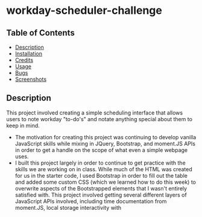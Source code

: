 # workday-scheduler-challenge

## Table of Contents

- [Description](#description)
- [Installation](#installation)
- [Credits](#credits)
- [Usage](#Usage)
- [Bugs](#Bugs)
- [Screenshots](#screenshots)

## Description

This project involved creating a simple scheduling interface that allows users to note workday "to-do's" and notate anything special about them to keep in mind.

- The motivation for creating this project was continuing to develop vanilla JavaScript skills while mixing in JQuery, Bootstrap, and moment.JS APIs in order to get a handle on the scope of what even a simple webpage uses.
- I built this project largely in order to continue to get practice with the skills we are working on in class. While much of the HTML was created for us in the starter code, I used Bootstrap in order to fill out the table and added some custom CSS (which we learned how to do this week) to overwrite aspects of the Bootstrapped elements that I wasn't entirely satisfied with. This project involved getting several different layers of JavaScript APIs involved, including time documentation from moment.JS, local storage interactivity with 
